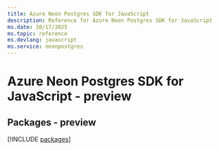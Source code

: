 ```yaml
---
title: Azure Neon Postgres SDK for JavaScript
description: Reference for Azure Neon Postgres SDK for JavaScript
ms.date: 10/17/2025
ms.topic: reference
ms.devlang: javascript
ms.service: neonpostgres
---
```

# Azure Neon Postgres SDK for JavaScript - preview
## Packages - preview
[!INCLUDE [packages](neon-postgres-index.md)]